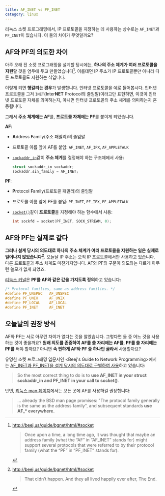 ```yaml
---
title: AF_INET vs PF_INET
category: linux
---
```


리눅스 소켓 프로그래밍에서, IP 프로토콜을 지정하는 데 사용하는 상수로는 `AF_INET`과 `PF_INET`이 있습니다. 이 둘의 차이가 무엇일까요?

## AF와 PF의 의도한 차이

아주 오래 전 소켓 프로그래밍을 설계할 당시에는, **하나의 주소 체계가 여러 프로토콜을 지원**할 것을 염두에 두고 만들었습니다[^bgnet-1]. 이를테면 IP 주소가 IP 프로토콜뿐만 아니라 다른 프로토콜도 지원하는 식입니다.

[^bgnet-1]:
    <http://beej.us/guide/bgnet/html/#socket>

    > Once upon a time, a long time ago, it was thought that maybe an address family (what the “AF” in “AF_INET” stands for) might support several protocols that were referred to by their protocol family (what the “PF” in “PF_INET” stands for).

이렇게 되면 **헷갈리는 경우**가 발생합니다. 인터넷 프로토콜을 예로 들어봅시다. 인터넷 프로토콜을 그저 `INET`(**I**nter**NET** Protocol의 줄임말)이라고만 표현하면, 이것이 인터넷 프로토콜 자체를 의미하는지, 아니면 인터넷 프로토콜의 주소 체계를 의미하는지 혼동됩니다.

그래서 **주소 체계에는 AF**를, **프로토콜 자체에는 PF**를 붙이게 되었습니다.

**AF**:
- **A**ddress **F**amily(주소 패밀리)의 줄임말
- 프로토콜 이름 앞에 AF를 붙임: `AF_INET`, `AF_IPX`, `AF_APPLETALK`
- [`sockaddr_in`](http://man7.org/linux/man-pages/man7/ip.7.html)같이 **주소 체계**를 결정해야 하는 구조체에서 사용:

  ```c
  struct sockaddr_in sockaddr;
  sockaddr.sin_family = AF_INET;
  ```

**PF**:
- **P**rotocol **F**amily(프로토콜 패밀리)의 줄임말
- 프로토콜 이름 앞에 PF를 붙임: `PF_INET`, `PF_IPX`, `PF_APPLETALK`
- [`socket()`](http://man7.org/linux/man-pages/man2/socket.2.html)같이 **프로토콜**을 지정해야 하는 함수에서 사용:

  ```c
  int sockfd = socket(PF_INET, SOCK_STREAM, 0);
  ```

## AF와 PF는 실제로 같다

**그러나 설계 당시의 의도대로 하나의 주소 체계가 여러 프로토콜을 지원하는 일은 실제로 일어나지 않았습니다[^bgnet-2].** 오늘날 IP 주소는 오직 IP 프로토콜에서만 사용하고 있습니다. 다른 프로토콜과 주소 체계도 마찬가지입니다. AF와 PF의 구분이 의도와는 다르게 아무런 쓸모가 없게 되었죠.

[^bgnet-2]:
    <http://beej.us/guide/bgnet/html/#socket>

    > That didn’t happen. And they all lived happily ever after, The End.

[리눅스 커널](https://github.com/torvalds/linux/blob/26bc672134241a080a83b2ab9aa8abede8d30e1c/include/linux/socket.h#L215-L219)은 **PF를 AF와 같은 값을 가지도록 정의**하고 있습니다:

```c
/* Protocol families, same as address families. */
#define PF_UNSPEC	AF_UNSPEC
#define PF_UNIX		AF_UNIX
#define PF_LOCAL	AF_LOCAL
#define PF_INET		AF_INET
```

## 오늘날의 권장 방식

AF와 PF는 서로 아무런 차이가 없다는 것을 알았습니다. 그렇다면 둘 중 어느 것을 사용하는 것이 좋을까요? **원래 의도를 존중하여 AF를 쓸 자리에는 AF를, PF를 쓸 자리에는 PF를** 써야 할까요? 아니면 **속 편하게 AF와 PF 중 하나만 골라서** 사용할까요?

유명한 소켓 프로그래밍 입문서인 <Beej's Guide to Network Programming>에서는 [AF_INET과 PF_INET을 설계 당시의 의도대로 구별하여 사용](http://beej.us/guide/bgnet/html/#socket)하고 있습니다:

> So the most correct thing to do is to **use AF_INET in your struct sockaddr_in and PF_INET in your call to socket()**.

반면, [리눅스 man 페이지](http://man7.org/linux/man-pages/man2/socket.2.html#NOTES)에서는 모든 곳에 AF를 사용하길 권장합니다:

> ... already the BSD man page promises: "The protocol family generally is the same as the address family", and subsequent standards **use AF_\* everywhere.**
